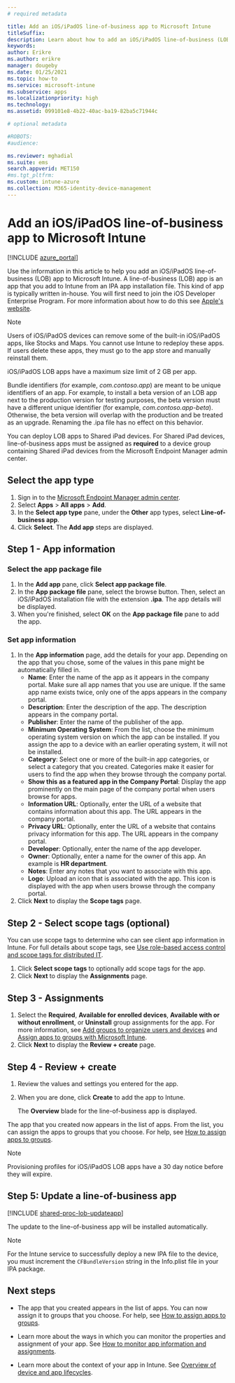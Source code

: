```yaml
---
# required metadata

title: Add an iOS/iPadOS line-of-business app to Microsoft Intune
titleSuffix:
description: Learn about how to add an iOS/iPadOS line-of-business (LOB) app to Microsoft Intune.
keywords:
author: Erikre
ms.author: erikre
manager: dougeby
ms.date: 01/25/2021
ms.topic: how-to
ms.service: microsoft-intune
ms.subservice: apps
ms.localizationpriority: high
ms.technology:
ms.assetid: 099101e8-4b22-40ac-ba19-82ba5c71944c

# optional metadata

#ROBOTS:
#audience:

ms.reviewer: mghadial
ms.suite: ems
search.appverid: MET150
#ms.tgt_pltfrm:
ms.custom: intune-azure
ms.collection: M365-identity-device-management
---
```


# Add an iOS/iPadOS line-of-business app to Microsoft Intune

[!INCLUDE [azure_portal](../includes/azure_portal.md)]

Use the information in this article to help you add an iOS/iPadOS line-of-business (LOB) app to Microsoft Intune. A line-of-business (LOB) app is an app that you add to Intune from an IPA app installation file. This kind of app is typically written in-house. You will first need to join the iOS Developer Enterprise Program. For more information about how to do this see [Apple's website](https://developer.apple.com/programs/ios/enterprise/).

> [!NOTE]
> Users of iOS/iPadOS devices can remove some of the built-in iOS/iPadOS apps, like Stocks and Maps. You cannot use Intune to redeploy these apps. If users delete these apps, they must go to the app store and manually reinstall them.
>
> iOS/iPadOS LOB apps have a maximum size limit of 2 GB per app.
> 
> Bundle identifiers (for example, *com.contoso.app*) are meant to be unique identifiers of an app. For example, to install a beta version of an LOB app next to the production version for testing purposes, the beta version must have a different unique identifier (for example, *com.contoso.app-beta*). Otherwise, the beta version will overlap with the production and be treated as an upgrade. Renaming the .ipa file has no effect on this behavior.

You can deploy LOB apps to Shared iPad devices. For Shared iPad devices, line-of-business apps must be assigned as **required** to a device group containing Shared iPad devices from the Microsoft Endpoint Manager admin center. 

## Select the app type

1. Sign in to the [Microsoft Endpoint Manager admin center](https://go.microsoft.com/fwlink/?linkid=2109431).
2. Select **Apps** > **All apps** > **Add**.
3. In the **Select app type** pane, under the **Other** app types, select **Line-of-business app**.
4. Click **Select**. The **Add app** steps are displayed.

## Step 1 - App information

### Select the app package file

1. In the **Add app** pane, click **Select app package file**. 
2. In the **App package file** pane, select the browse button. Then, select an iOS/iPadOS installation file with the extension **.ipa**.
   The app details will be displayed.
3. When you're finished, select **OK** on the **App package file** pane to add the app.

### Set app information

1. In the **App information** page, add the details for your app. Depending on the app that you chose, some of the values in this pane might be automatically filled in.
    - **Name**: Enter the name of the app as it appears in the company portal. Make sure all app names that you use are unique. If the same app name exists twice, only one of the apps appears in the company portal.
    - **Description**: Enter the description of the app. The description appears in the company portal.
    - **Publisher**: Enter the name of the publisher of the app.
    - **Minimum Operating System**: From the list, choose the minimum operating system version on which the app can be installed. If you assign the app to a device with an earlier operating system, it will not be installed.
    - **Category**: Select one or more of the built-in app categories, or select a category that you created. Categories make it easier for users to find the app when they browse through the company portal.
    - **Show this as a featured app in the Company Portal**: Display the app prominently on the main page of the company portal when users browse for apps.
    - **Information URL**: Optionally, enter the URL of a website that contains information about this app. The URL appears in the company portal.
    - **Privacy URL**: Optionally, enter the URL of a website that contains privacy information for this app. The URL appears in the company portal.
    - **Developer**: Optionally, enter the name of the app developer.
    - **Owner**: Optionally, enter a name for the owner of this app. An example is **HR department**.
    - **Notes**: Enter any notes that you want to associate with this app.
    - **Logo**: Upload an icon that is associated with the app. This icon is displayed with the app when users browse through the company portal.
2. Click **Next** to display the **Scope tags** page.

## Step 2 - Select scope tags (optional)
You can use scope tags to determine who can see client app information in Intune. For full details about scope tags, see [Use role-based access control and scope tags for distributed IT](../fundamentals/scope-tags.md).

1. Click **Select scope tags** to optionally add scope tags for the app. 
2. Click **Next** to display the **Assignments** page.

## Step 3 - Assignments

1. Select the **Required**, **Available for enrolled devices**, **Available with or without enrollment**, or **Uninstall** group assignments for the app. For more information, see [Add groups to organize users and devices](../fundamentals/groups-add.md) and [Assign apps to groups with Microsoft Intune](apps-deploy.md).
2. Click **Next** to display the **Review + create** page.

## Step 4 - Review + create

1. Review the values and settings you entered for the app.
2. When you are done, click **Create** to add the app to Intune.

    The **Overview** blade for the line-of-business app is displayed.

The app that you created now appears in the list of apps. From the list, you can assign the apps to groups that you choose. For help, see [How to assign apps to groups](apps-deploy.md).

> [!NOTE]
> Provisioning profiles for iOS/iPadOS LOB apps have a 30 day notice before they will expire.

## Step 5: Update a line-of-business app

[!INCLUDE [shared-proc-lob-updateapp](../includes/shared-proc-lob-updateapp.md)]

The update to the line-of-business app will be installed automatically.

> [!NOTE]
> For the Intune service to successfully deploy a new IPA file to the device, you must increment the `CFBundleVersion` string in the Info.plist file in your IPA package.

## Next steps

- The app that you created appears in the list of apps. You can now assign it to groups that you choose. For help, see [How to assign apps to groups](apps-deploy.md).

- Learn more about the ways in which you can monitor the properties and assignment of your app. See [How to monitor app information and assignments](apps-monitor.md).

- Learn more about the context of your app in Intune. See [Overview of device and app lifecycles](../fundamentals/device-lifecycle.md).

